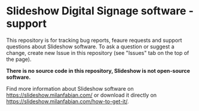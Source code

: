 # Slideshow Digital Signage software - support

This repository is for tracking bug reports, feaure requests and support questions about Slideshow software. To ask a question or suggest a change, create new Issue in this repository (see "Issues" tab on the top of the page).

**There is no source code in this repository, Slideshow is not open-source software.**

Find more information about Slideshow software on https://slideshow.milanfabian.com/ or download it directly on https://slideshow.milanfabian.com/how-to-get-it/.
